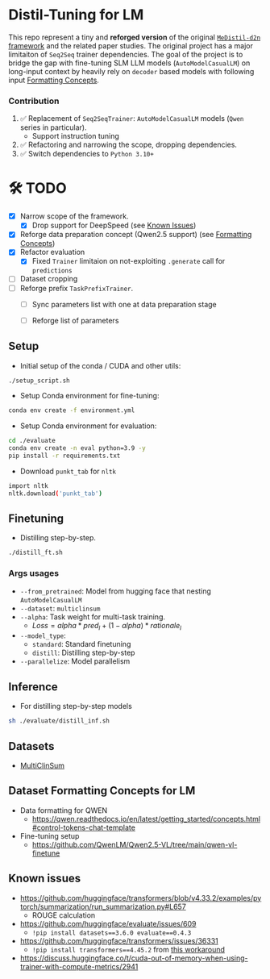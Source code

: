 # Distil-Tuning for LM

This repo represent a tiny and **reforged version** of the original [`MeDistil-d2n` framework](https://github.com/Xiaoxiao-Liu/distill-d2n) and the related paper studies.
The original project has a major limitaiton of `Seq2Seq` trainer dependencies.
The goal of the project is to bridge the gap with fine-tuning SLM LLM models (`AutoModelCasualLM`) on long-input context by heavily rely on `decoder` based models with following input [Formatting Concepts](#dataset-formatting-concepts-for-lm).

### Contribution
1. ✅ Replacement of `Seq2SeqTrainer`: `AutoModelCasualLM` models (`Qwen` series in particular).
   * Support instruction tuning
2. ✅ Refactoring and narrowing the scope, dropping dependencies.
3. ✅ Switch dependencies to `Python 3.10+`

# 🛠️ TODO
- [x] Narrow scope of the framework.
  - [x] Drop support for DeepSpeed (see [Known Issues](#known-issues))
- [x] Reforge data preparation concept (Qwen2.5 support) (see [Formatting Concepts](#dataset-formatting-concepts-for-lm))
- [x] Refactor evaluation
  - [x] Fixed `Trainer` limitaion on not-exploiting `.generate` call for `predictions`
- [ ] Dataset cropping
- [ ] Reforge prefix `TaskPrefixTrainer`.
  - [ ] Sync parameters list with one at data preparation stage
  - [ ] Reforge list of parameters


## Setup
- Initial setup of the conda / CUDA and other utils:
```bash
./setup_script.sh
```
- Setup Conda environment for fine-tuning:
```bash
conda env create -f environment.yml
```
- Setup Conda environment for evaluation:
```bash
cd ./evaluate
conda env create -n eval python=3.9 -y
pip install -r requirements.txt   
```

- Download `punkt_tab` for `nltk`
```bash
import nltk
nltk.download('punkt_tab')
```

## Finetuning

- Distilling step-by-step. 
```bash
./distill_ft.sh
```

### Args usages
- `--from_pretrained`: Model from hugging face that nesting `AutoModelCasualLM`
- `--dataset`: `multiclinsum`
- `--alpha`: Task weight for multi-task training.
  - $Loss = alpha * pred_l + (1 - alpha) * rationale_l$
- `--model_type`:
  - `standard`: Standard finetuning
  - `distill`: Distilling step-by-step
- `--parallelize`: Model parallelism

## Inference

- For distilling step-by-step models
```bash
sh ./evaluate/distill_inf.sh
```

## Datasets
* [MultiClinSum](https://zenodo.org/records/15463353)

## Dataset Formatting Concepts for LM

* Data formatting for QWEN
  * https://qwen.readthedocs.io/en/latest/getting_started/concepts.html#control-tokens-chat-template
* Fine-tuning setup
  * https://github.com/QwenLM/Qwen2.5-VL/tree/main/qwen-vl-finetune

## Known issues

* https://github.com/huggingface/transformers/blob/v4.33.2/examples/pytorch/summarization/run_summarization.py#L657
  * ROUGE calculation  
* https://github.com/huggingface/evaluate/issues/609
  * `!pip install datasets==3.6.0 evaluate==0.4.3`
* https://github.com/huggingface/transformers/issues/36331
  * `!pip install transformers==4.45.2` from [this workaround](https://discuss.huggingface.co/t/typeerror-sentencetransformertrainer-compute-loss-got-an-unexpected-keyword-argument-num-items-in-batch/114298/4)
* https://discuss.huggingface.co/t/cuda-out-of-memory-when-using-trainer-with-compute-metrics/2941

